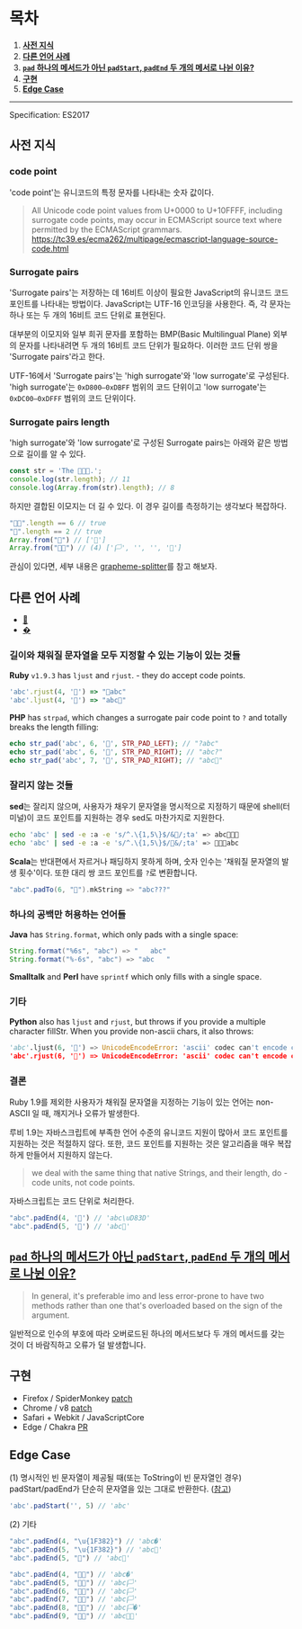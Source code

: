 # 목차

1. **[사전 지식](#사전-지식)**
2. **[다른 언어 사례](#다른-언어-사례)**
3. **[`pad` 하나의 메서드가 아닌 `padStart`, `padEnd` 두 개의 메서로 나뉜 이유?](#pad-하나의-메서드가-아닌-padstart-padend-두-개의-메서로-나뉜-이유)**
4. **[구현](#구현)**
5. **[Edge Case](#Edge-Case)**

---

Specification: ES2017

## 사전 지식

### code point

'code point'는 유니코드의 특정 문자를 나타내는 숫자 값이다.

> All Unicode code point values from U+0000 to U+10FFFF, including surrogate code points, may occur in ECMAScript source text where permitted by the ECMAScript grammars. https://tc39.es/ecma262/multipage/ecmascript-language-source-code.html

### Surrogate pairs

'Surrogate pairs'는 저장하는 데 16비트 이상이 필요한 JavaScript의 유니코드 코드 포인트를 나타내는 방법이다. JavaScript는 UTF-16 인코딩을 사용한다. 즉, 각 문자는 하나 또는 두 개의 16비트 코드 단위로 표현된다.

대부분의 이모지와 일부 희귀 문자를 포함하는 BMP(Basic Multilingual Plane) 외부의 문자를 나타내려면 두 개의 16비트 코드 단위가 필요하다. 이러한 코드 단위 쌍을 'Surrogate pairs'라고 한다.

UTF-16에서 'Surrogate pairs'는 'high surrogate'와 'low surrogate'로 구성된다. 'high surrogate'는 `0xD800–0xDBFF` 범위의 코드 단위이고 'low surrogate'는 `0xDC00–0xDFFF` 범위의 코드 단위이다.

### Surrogate pairs length

'high surrogate'와 'low surrogate'로 구성된 Surrogate pairs는 아래와 같은 방법으로 길이를 알 수 있다.

```js
const str = 'The 💩💩💩.';
console.log(str.length); // 11
console.log(Array.from(str).length); // 8
```

하지만 결합된 이모지는 더 길 수 있다. 이 경우 길이를 측정하기는 생각보다 복잡하다.

```js
"🏳️‍🌈".length == 6 // true
"🌷".length == 2 // true
Array.from("🌷") // ['🌷']
Array.from("🏳️‍🌈") // (4) ['🏳', '️', '‍', '🌈']
```

관심이 있다면, 세부 내용은 [grapheme-splitter](https://github.com/orling/grapheme-splitter/tree/master)를 참고 해보자.

## 다른 언어 사례

- [💩](https://charbase.com/1f4a9-unicode-pile-of-poo)
- [�](https://charbase.com/d83d-unicode-invalid-character)

### 길이와 채워질 문자열을 모두 지정할 수 있는 기능이 있는 것들

**Ruby** `v1.9.3` has `ljust` and `rjust`. - they do accept code points.

```rb
'abc'.rjust(4, '💩') => "💩abc"
'abc'.ljust(4, '💩') => "abc💩" 
```

**PHP** has `strpad`, which changes a surrogate pair code point to `?` and totally breaks the length filling:

```php
echo str_pad('abc', 6, '💩', STR_PAD_LEFT); // "?abc" 
echo str_pad('abc', 6, '💩', STR_PAD_RIGHT); // "abc?"
echo str_pad('abc', 7, '💩', STR_PAD_RIGHT); // "abc💩"
```

### 잘리지 않는 것들

**sed**는 잘리지 않으며, 사용자가 채우기 문자열을 명시적으로 지정하기 때문에 shell(터미널)이 코드 포인트를 지원하는 경우 sed도 마찬가지로 지원한다.

```sh
echo 'abc' | sed -e :a -e 's/^.\{1,5\}$/&💩/;ta' => abc💩💩💩
echo 'abc' | sed -e :a -e 's/^.\{1,5\}$/💩&/;ta' => 💩💩💩abc
```

**Scala**는 반대편에서 자르거나 패딩하지 못하게 하며, 숫자 인수는 '채워질 문자열의 발생 횟수'이다. 또한 대리 쌍 코드 포인트를 `?`로 변환합니다.

```scala
"abc".padTo(6, "💩").mkString => "abc???"
```

### 하나의 공백만 허용하는 언어들

**Java** has `String.format`, which only pads with a single space:

```java
String.format("%6s", "abc") => "   abc"
String.format("%-6s", "abc") => "abc   "
```

**Smalltalk** and **Perl** have `sprintf` which only fills with a single space.

### 기타

**Python** also has `ljust` and `rjust`, but throws if you provide a multiple character fillStr. When you provide non-ascii chars, it also throws:

```python
'abc'.ljust(6, '💩') => UnicodeEncodeError: 'ascii' codec can't encode characters in position 3-5: ordinal not in range(128)
'abc'.rjust(6, '💩') => UnicodeEncodeError: 'ascii' codec can't encode characters in position 3-5: ordinal not in range(128)
```

### 결론

Ruby 1.9를 제외한 사용자가 채워질 문자열을 지정하는 기능이 있는 언어는 non-ASCII 일 때, 깨지거나 오류가 발생한다.

루비 1.9는 자바스크립트에 부족한 언어 수준의 유니코드 지원이 많아서 코드 포인트를 지원하는 것은 적절하지 않다. 또한, 코드 포인트를 지원하는 것은 알고리즘을 매우 복잡하게 만들어서 지원하지 않는다.

> we deal with the same thing that native Strings, and their length, do - code units, not code points.

자바스크립트는 코드 단위로 처리한다.

```javascript
"abc".padEnd(4, '💩') // 'abc\uD83D'
"abc".padEnd(5, '💩') // 'abc💩'
```

## [`pad` 하나의 메서드가 아닌 `padStart`, `padEnd` 두 개의 메서로 나뉜 이유?](https://github.com/tc39/proposal-string-pad-start-end/issues/19#issuecomment-181964632)

> In general, it's preferable imo and less error-prone to have two methods rather than one that's overloaded based on the sign of the argument.

일반적으로 인수의 부호에 따라 오버로드된 하나의 메서드보다 두 개의 메서드를 갖는 것이 더 바람직하고 오류가 덜 발생합니다.

## 구현

 - Firefox / SpiderMonkey [patch](https://bugzilla.mozilla.org/show_bug.cgi?id=1260509)
 - Chrome / v8 [patch](https://chromium.googlesource.com/v8/v8/+/1a272ba23ec490f73349201c014537c851f3c964)
 - Safari + Webkit / JavaScriptCore
 - Edge / Chakra [PR](https://github.com/chakra-core/ChakraCore/pull/174)

## Edge Case

(1) 명시적인 빈 문자열이 제공될 때(또는 ToString이 빈 문자열인 경우) padStart/padEnd가 단순히 문자열을 있는 그대로 반환한다. ([참고](https://github.com/tc39/proposal-string-pad-start-end/issues/21#issuecomment-203075849))

```js
'abc'.padStart('', 5) // 'abc'
```

(2) 기타

```js
"abc".padEnd(4, "\u{1F382}") // 'abc�'
"abc".padEnd(5, "\u{1F382}") // 'abc🎂'
"abc".padEnd(5, "🎂") // 'abc🎂'
```

```js
"abc".padEnd(4, "🏳️‍🌈") // 'abc�'
"abc".padEnd(5, "🏳️‍🌈") // 'abc🏳'
"abc".padEnd(6, "🏳️‍🌈") // 'abc🏳️'
"abc".padEnd(7, "🏳️‍🌈") // 'abc🏳️‍'
"abc".padEnd(8, "🏳️‍🌈") // 'abc🏳️‍�'
"abc".padEnd(9, "🏳️‍🌈") // 'abc🏳️‍🌈'
```
